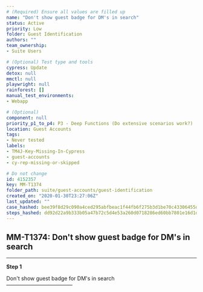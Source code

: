 ```yaml
---
# (Required) Ensure all values are filled up
name: "Don't show guest badge for DM's in search"
status: Active
priority: Low
folder: Guest Identification
authors: ""
team_ownership: 
- Suite Users

# (Optional) Test type and tools
cypress: Update
detox: null
mmctl: null
playwright: null
rainforest: []
manual_test_environments: 
- Webapp

# (Optional)
component: null
priority_p1_to_p4: P3 - Deep Functions (Do extensive scenarios work?)
location: Guest Accounts
tags: 
- Never tested
labels: 
- TM4J-Key-Missing-In-Cypress
- guest-accounts
- cy-rep-missing-or-skipped

# Do not change
id: 4152357
key: MM-T1374
folder_path: suite/guest-accounts/guest-identification
created_on: "2020-01-30T23:27:06Z"
last_updated: ""
case_hashed: bee39f8d29c090a4ced295abfbeac1f44fb6f275b3d1be70c43306455d6b5ba316991729a75d43396c1024b41c6bc528
steps_hashed: dd92d22a9b333b05a47b72c5d4e53a260d0718286ed60bb7801e16d1d8cd910c70ea353cd278d9127a01542bbac93caa
---
```


## MM-T1374: Don't show guest badge for DM's in search

---

**Step 1**

Don't show guest badge for DM's in search\
–––––––––––––––––––––––––

